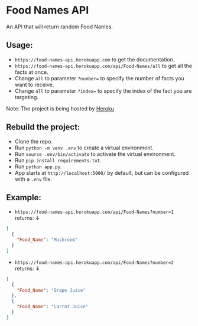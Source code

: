 # Food Names API

An API that will return random Food Names.

## Usage:

+ `https://food-names-api.herokuapp.com` to get the documentation.
+ `https://food-names-api.herokuapp.com/api/Food-Names/all` to get all the facts at once.
+ Change `all` to parameter `?number=` to specify the number of facts you want to receive.
+ Change `all` to parameter `?index=` to specify the index of the fact you are targeting.

Note: The project is being hosted by [Heroku](https://www.heroku.com/)

## Rebuild the project:
+ Clone the repo.
+ Run `python -m venv .env` to create a virtual environment.
+ Run `source .env/bin/activate` to activate the virtual environment.
+ Run `pip install requirements.txt`.
+ Run `python app.py`.
+ App starts at `http://localhost:5000/` by default, but can be configured with a `.env` file. 

## Example:

+ `https://food-names-api.herokuapp.com/api/Food-Names?number=1` returns: ↓
```JSON
[
  {
    "Food_Name": "Mushroom"
  }
]
```

+ `https://food-names-api.herokuapp.com/api/Food-Names?number=2` returns: ↓
```JSON
[
  {
    "Food_Name": "Grape Juice"
  }, 
  {
    "Food_Name": "Carrot Juice"
  }
]
```
